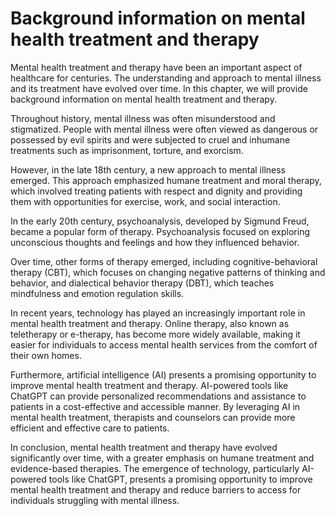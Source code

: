 Background information on mental health treatment and therapy
===========================================================================

Mental health treatment and therapy have been an important aspect of healthcare for centuries. The understanding and approach to mental illness and its treatment have evolved over time. In this chapter, we will provide background information on mental health treatment and therapy.

Throughout history, mental illness was often misunderstood and stigmatized. People with mental illness were often viewed as dangerous or possessed by evil spirits and were subjected to cruel and inhumane treatments such as imprisonment, torture, and exorcism.

However, in the late 18th century, a new approach to mental illness emerged. This approach emphasized humane treatment and moral therapy, which involved treating patients with respect and dignity and providing them with opportunities for exercise, work, and social interaction.

In the early 20th century, psychoanalysis, developed by Sigmund Freud, became a popular form of therapy. Psychoanalysis focused on exploring unconscious thoughts and feelings and how they influenced behavior.

Over time, other forms of therapy emerged, including cognitive-behavioral therapy (CBT), which focuses on changing negative patterns of thinking and behavior, and dialectical behavior therapy (DBT), which teaches mindfulness and emotion regulation skills.

In recent years, technology has played an increasingly important role in mental health treatment and therapy. Online therapy, also known as teletherapy or e-therapy, has become more widely available, making it easier for individuals to access mental health services from the comfort of their own homes.

Furthermore, artificial intelligence (AI) presents a promising opportunity to improve mental health treatment and therapy. AI-powered tools like ChatGPT can provide personalized recommendations and assistance to patients in a cost-effective and accessible manner. By leveraging AI in mental health treatment, therapists and counselors can provide more efficient and effective care to patients.

In conclusion, mental health treatment and therapy have evolved significantly over time, with a greater emphasis on humane treatment and evidence-based therapies. The emergence of technology, particularly AI-powered tools like ChatGPT, presents a promising opportunity to improve mental health treatment and therapy and reduce barriers to access for individuals struggling with mental illness.
